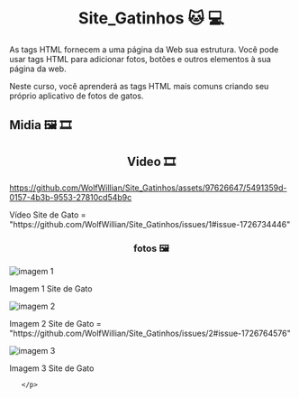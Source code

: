 # <div align="center">Site_Gatinhos  :cat: :computer:</div>

<div>
  <p> As tags HTML fornecem a uma página da Web sua estrutura. Você pode usar tags HTML para adicionar fotos, botões e outros elementos à sua página da web.

Neste curso, você aprenderá as tags HTML mais comuns criando seu próprio aplicativo de fotos de gatos.</p>
</div>

<div> <h2>Midia 🖼️ 🎞️</h2>
  <div> <h2 align="center">Video 🎞️</h2> 
    
https://github.com/WolfWillian/Site_Gatinhos/assets/97626647/5491359d-0157-4b3b-9553-27810cd54b9c 

<p>Vídeo Site de Gato = "https://github.com/WolfWillian/Site_Gatinhos/issues/1#issue-1726734446"<p>
  </div>
    <div> <h3 align="center">fotos 🖼️</h3> </div>

  <p>
   
![imagem 1](https://github.com/WolfWillian/Site_Gatinhos/assets/97626647/a180c9b6-ebc1-4245-9f80-918a4d098ec4)
    
  <p>Imagem 1 Site de Gato </p>
  
![imagem 2](https://github.com/WolfWillian/Site_Gatinhos/assets/97626647/e6e3731a-4a21-4c8d-86f2-8a34f1d6661f)
  
   <p>Imagem 2 Site de Gato = "https://github.com/WolfWillian/Site_Gatinhos/issues/2#issue-1726764576"</p>

      
![imagem 3](https://github.com/WolfWillian/Site_Gatinhos/assets/97626647/cc510ecb-c482-4ec0-98a6-e64f8b5a1442)
  
   <p>Imagem 3 Site de Gato</p>
      
       </p>
</div>
